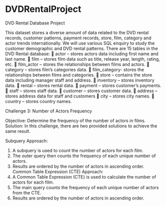 # DVDRentalProject
DVD Rental Database Project

This dataset stores a diverse amount of data related to the DVD rental records, customer patterns, payment records, store, film, category and actor trends internationally. We will use various SQL enquiry to study the customer demographic and DVD rental patterns.
There are 15 tables in the DVD Rental database:
	actor – stores actors data including first name and last name.
	film – stores film data such as title, release year, length, rating, etc.
	film_actor – stores the relationships between films and actors.
	category – stores film’s categories data.
	film_category- stores the relationships between films and categories.
	store – contains the store data including manager staff and address.
	inventory – stores inventory data.
	rental – stores rental data.
	payment – stores customer’s payments.
	staff – stores staff data.
	customer – stores customer data.
	address – stores address data for staff and customers
	city – stores city names.
	country – stores country names.

Challenge 3: Number of Actors Frequency

Objective: Determine the frequency of the number of actors in films.
Solution: In this challenge, there are two provided solutions to achieve the same result.

Subquery Approach:
1.	A subquery is used to count the number of actors for each film.
2.	The outer query then counts the frequency of each unique number of actors.
3.	Results are ordered by the number of actors in ascending order.
Common Table Expression (CTE) Approach:
1.	A Common Table Expression (CTE) is used to calculate the number of actors for each film.
2.	The main query counts the frequency of each unique number of actors from the CTE.
3.	Results are ordered by the number of actors in ascending order.


